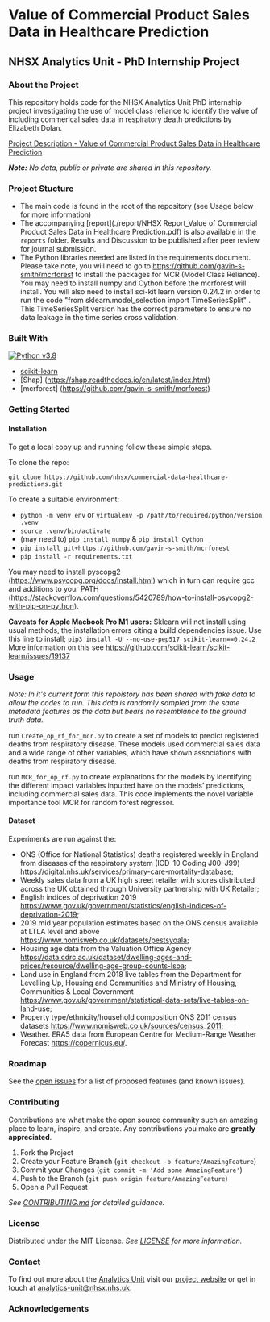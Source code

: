 # Value of Commercial Product Sales Data in Healthcare Prediction
## NHSX Analytics Unit - PhD Internship Project

### About the Project

This repository holds code for the NHSX Analytics Unit PhD internship project investigating the use of model class reliance to identify the value of including commerical sales data in respiratory death predictions by Elizabeth Dolan. <!-- state the work fits into your wider PhD thesis -->

[Project Description - Value of Commercial Product Sales Data in Healthcare Prediction](https://nhsx.github.io/nhsx-internship-projects/commercial-data-healthcare-predictions/)

_**Note:** No data, public or private are shared in this repository._

### Project Stucture

- The main code is found in the root of the repository (see Usage below for more information)
- The accompanying [report](./report/NHSX Report_Value of Commercial Product Sales Data in Healthcare Prediction.pdf) is also available in the `reports` folder.  Results and Discussion to be published after peer review for journal submission.
- The Python libraries needed are listed in the requirements document. Please take note, you will need to go to https://github.com/gavin-s-smith/mcrforest to install the packages for MCR (Model Class Reliance).  You may need to install numpy and Cython before the mcrforest will install.  You will also need to install sci-kit learn version 0.24.2 in order to run the code "from sklearn.model_selection import TimeSeriesSplit" .  This TimeSeriesSplit version has the correct parameters to ensure no data leakage in the time series cross validation.   

### Built With

[![Python v3.8](https://img.shields.io/badge/python-v3.8-blue.svg)](https://www.python.org/downloads/release/python-380/)
- [scikit-learn](https://scikit-learn.org/stable/)
- [Shap] (https://shap.readthedocs.io/en/latest/index.html)
- [mcrforest] (https://github.com/gavin-s-smith/mcrforest)
### Getting Started

#### Installation

To get a local copy up and running follow these simple steps.

To clone the repo:

`git clone https://github.com/nhsx/commercial-data-healthcare-predictions.git`

To create a suitable environment:
- ```python -m venv env``` or ```virtualenv -p /path/to/required/python/version .venv```
- `source .venv/bin/activate`
- (may need to) `pip install numpy` & `pip install Cython`
- `pip install git+https://github.com/gavin-s-smith/mcrforest`
- `pip install -r requirements.txt`

You may need to install pyscopg2 (https://www.psycopg.org/docs/install.html) which in turn can require gcc and additions to your PATH (https://stackoverflow.com/questions/5420789/how-to-install-psycopg2-with-pip-on-python).  

**Caveats for Apple Macbook Pro M1 users:**
Sklearn will not install using usual methods, the installation errors citing a build dependencies issue.
Use this line to install; `pip3 install -U --no-use-pep517 scikit-learn==0.24.2`
More information on this see https://github.com/scikit-learn/scikit-learn/issues/19137

### Usage

*Note: In it's current form this repoistory has been shared with fake data to allow the codes to run.  This data is randomly sampled from the same metadata features as the data but bears no resemblance to the ground truth data.*

run `Create_op_rf_for_mcr.py` to create a set of models to predict registered deaths from respiratory disease.  These models used commercial sales data and a wide range of other variables, which have shown associations with deaths from respiratory disease.

run `MCR_for_op_rf.py` to create explanations for the models by identifying the different impact variables inputted have on the models’ predictions, including commercial sales data.  This code implements the novel variable importance tool MCR for random forest regressor.

#### Dataset

Experiments are run against the: 
- ONS (Office for National Statistics) deaths registered weekly in England from diseases of the respiratory system (ICD-10 Coding J00–J99) https://digital.nhs.uk/services/primary-care-mortality-database;
- Weekly sales data from a UK high street retailer with stores distributed across the UK obtained through University partnership with UK Retailer;
- English indices of deprivation 2019 https://www.gov.uk/government/statistics/english-indices-of-deprivation-2019;
- 2019 mid year population estimates based on the ONS census available at LTLA level and above https://www.nomisweb.co.uk/datasets/pestsyoala;
- Housing age data from the Valuation Office Agency https://data.cdrc.ac.uk/dataset/dwelling-ages-and-prices/resource/dwelling-age-group-counts-lsoa;
- Land use in England from 2018 live tables from the Department for Levelling Up, Housing and Communities and Ministry of Housing, Communities & Local Government https://www.gov.uk/government/statistical-data-sets/live-tables-on-land-use;
- Property type/ethnicity/household composition ONS 2011 census datasets https://www.nomisweb.co.uk/sources/census_2011;
- Weather. ERA5 data from European Centre for Medium-Range Weather Forecast https://copernicus.eu/.  
### Roadmap

See the [open issues](https://github.com/nhsx/commercial-data-healthcare-predictions/issues) for a list of proposed features (and known issues).  <!-- Add any known issues --> 

### Contributing

Contributions are what make the open source community such an amazing place to learn, inspire, and create. Any contributions you make are **greatly appreciated**.

1. Fork the Project
2. Create your Feature Branch (`git checkout -b feature/AmazingFeature`)
3. Commit your Changes (`git commit -m 'Add some AmazingFeature'`)
4. Push to the Branch (`git push origin feature/AmazingFeature`)
5. Open a Pull Request

_See [CONTRIBUTING.md](./CONTRIBUTING.md) for detailed guidance._

### License

Distributed under the MIT License. _See [LICENSE](./LICENSE) for more information._

### Contact

To find out more about the [Analytics Unit](https://www.nhsx.nhs.uk/key-tools-and-info/nhsx-analytics-unit/) visit our [project website](https://nhsx.github.io/AnalyticsUnit/projects.html) or get in touch at [analytics-unit@nhsx.nhs.uk](mailto:analytics-unit@nhsx.nhs.uk).

<!-- feel free to add other contacts here -->

### Acknowledgements

<!-- please acknowldege the data team here and the wider project -->
